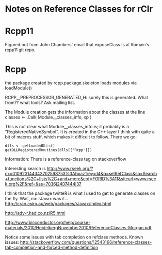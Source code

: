 Notes on Reference Classes for rClr
===================================

# Rcpp11

Figured out from John Chambers' email that exposeClass is at Romain's rcpp11 git repo.

# Rcpp

the package created by rcpp.package.skeleton loads modules via loadModule()

RCPP__PREPROCESSOR_GENERATED_H: surely this is generated. What from?? what tools? Ask mailing list.

The Module creation gets the information about the classes at the line
classes <- .Call( Module__classes_info, xp )

This is not clear what Module__classes_info is; it probably is a "RegisteredNativeSymbol". It is created in the C++ layer I think with quite a bit of macros stuff, which makes it difficult to follow.
There we go:
```
dlls <- getLoadedDLLs()
getDLLRegisteredRoutines(dlls[['Rcpp']])
```

Information: 
There is a reference-class tag on stackoverflow

Interesting search is http://www.rseek.org/?cx=010923144343702598753%3Aboaz1reyxd4&q=setRefClass&sa=Search+functions%2C+lists%2C+and+more&cof=FORID%3A11&siteurl=www.rseek.org%2F&ref=&ss=7036j2407444j37

I think that the package twitteR is what I used to get to generate classes on the fly. Wait, no: rJavax was it... http://cran.csiro.au/web/packages/rJavax/index.html

http://adv-r.had.co.nz/R5.html

http://www.bioconductor.org/help/course-materials/2010/HeidelbergNovember2010/ReferenceClasses-Morgan.pdf

Notice some issues with tab completion on refclass methods. Known issues:
http://stackoverflow.com/questions/12543166/reference-classes-tab-completion-and-forced-method-definition